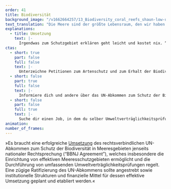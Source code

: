 ```yaml
---
order: 41
title: Biodiversität
background_image: "/v1662664257/13_Biodiversity_coral_reefs_shaun-low-unsplash_ngbprd_yhc5lw.jpg#4cd4ff"
text_translation: "Die Meere sind der größte Lebensraum, den wir haben. Und wir reden hier nicht nur von den 71 %, mit denen sie die Erdoberfläche bedecken, sondern von dem gigantischen Volumen, das bis in 11 Kilometer Tiefe belebt ist. Das gehört aber niemandem. Und wenn etwas niemandem gehört, wir aber alle davon abhängen, brauchen wir Regeln."
explanations:
  - title: Umsetzung
    text: |-
      Irgendwas zum Schutzgebiet erklären geht leicht und kostet nix. “Hiermit erkläre ich diesen Textabsatz zum Schutzgebiet!” Fertig. Die Frage ist: Habe ich auch die Autorität und die Mittel, meinen Textabsatz vor unlauteren Eingriffen zu schützen? Andernfalls gerät die Maßnahme schnell zum Placebo, nämlich wenn ich überall herumerzähle, ich hätte, sagen wir, 30% meiner Texte zu Schutzgebieten erklärt, und dann alle ganz beruhigt sind, weil ja schon so viel getan wird für den Texterhalt. Die EU verkündete 2018, dass sie bereits <span class="sidenote"><cite class="icon-link_external"><a href="https://storymaps.arcgis.com/stories/ee97e394a8c84cd2885e12bbd541a793" target="_blank" rel="noopener">"Unmanaged = Unprotected: Europe’s marine paper parks" / Oceana</a></cite><span>10%</span></span> ihrer Meeresfläche zu Schutzgebieten erklärt hat. Tatsächlich <span class="expander"><span class="trigger">geschützt</span><span class="info">vor Schleppnetzfischerei und anderen industriellen Eingriffen, die sich laut IUCN-Richtlinien nicht mit Meeresschutzgebieten vertragen</span></span> hat sie 0,5%. Und die durchschnittliche Intensität der Schleppnetzfischerei war in den Schutzgebieten absurderweise sogar <span class="sidenote"><cite class="icon-link_external"><a href="https://oceana.org/blog/the-paper-park-paradox/" target="_blank" rel="noopener">"The paper-park paradox" / Oceana</a></cite><span>1,4 mal höher</span></span> als <span class="expander"><span class="trigger">außerhalb.</span><span class="info">Und das gilt nicht nur für Europa: Eine Studie der University of British Columbia identifizierte unter 180 weltweit untersuchten Schutzgebieten niederschmetternde 55 solcher “paper parks”.</span></span>
ctas:
  - short: true
    part: false
    full: false
    text: |-
      Unterzeichne Petitionen zum Artenschutz und zum Erhalt der Biodiversität auf Hoher See, zum Beispiel diese (hier)[https://act.greenpeace.de/meeresschutzgebiete-jetzt].
  - short: false
    part: true
    full: false
    text: |-
      Informiere dich und andere über das UN-Abkommen zum Schutz der Biodiversität in Meeresgebieten jenseits nationaler Rechtsprechung (BBNJ), zum Beispiel (hier)[https://www.deutschlandfunk.de/meeresschutz-abkommen-hohe-see-vereinte-nationen-100.html].
  - short: false
    part: false
    full: true
    text: |-
      Suche dir einen Job, in dem du selber Umweltverträglichkeitsprüfungen begleitest, zum Beispiel (hier)[https://www.umweltbundesamt.de/themen/nachhaltigkeit-strategien-internationales/umweltpruefungen#zum-begriff-der-umweltprufungen].
animation:
number_of_frames:
---
```


»Es braucht eine erfolgreiche [Umsetzung](# "Umsetzung") des rechtsverbindlichen UN-Abkommen zum Schutz der Biodiversität in Meeresgebieten jenseits nationaler Rechtsprechung (“BBNJ Agreement”), welches insbesondere die Einrichtung von effektiven Meeresschutzgebieten ermöglicht und die Durchführung von umfassenden Umweltverträglichkeitsprüfungen regelt. Eine zügige Ratifizierung des UN-Abkommens sollte angestrebt sowie institutionelle Strukturen und finanzielle Mittel für dessen effektive Umsetzung geplant und etabliert werden.«
